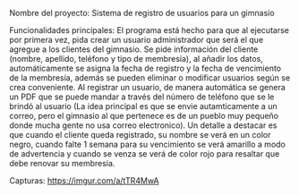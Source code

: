 Nombre del proyecto: Sistema de registro de usuarios para un gimnasio

Funcionalidades principales: El programa está hecho para que al ejecutarse por primera vez, pida crear un usuario administrador que será el que agregue a los clientes del gimnasio. 
Se pide información del cliente (nombre, apellido, teléfono y tipo de membresía), al añadir los datos, automáticamente se asigna la fecha de registro y la fecha de vencimiento de 
la membresía, además se pueden eliminar o modificar usuarios según se crea conveniente. Al registrar un usuario, de manera automática se genera un PDF que se puede mandar a través 
del número de teléfono que se le brindó al usuario (La idea principal es que se envie autamticamente a un correo, pero el gimnasio al que pertenece es de un pueblo muy pequeño donde 
mucha gente no usa correo electronico). Un detalle a destacar es que cuando el cliente queda registrado, su nombre se verá en un color negro, cuando falte 1 semana para su vencimiento
se verá amarillo a modo de advertencia y cuando se venza se verá de color rojo para resaltar que debe renovar su membresia.

Capturas: https://imgur.com/a/tTR4MwA
